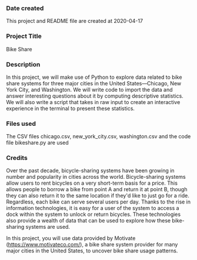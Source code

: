 ### Date created
This project and README file are created at 2020-04-17

### Project Title
Bike Share

### Description
In this project, we will make use of Python to explore data related to bike share systems for three major cities in the United States—Chicago, New York City, and Washington. 
We will write code to import the data and answer interesting questions about it by computing descriptive statistics. 
We will also write a script that takes in raw input to create an interactive experience in the terminal to present these statistics.

### Files used
The CSV files chicago.csv, new_york_city.csv, washington.csv and the code file bikeshare.py are used

### Credits
Over the past decade, bicycle-sharing systems have been growing in number and popularity in cities across the world. 
Bicycle-sharing systems allow users to rent bicycles on a very short-term basis for a price. This allows people to borrow a bike from point A and return it at point B, 
though they can also return it to the same location if they'd like to just go for a ride. Regardless, each bike can serve several users per day.
Thanks to the rise in information technologies, it is easy for a user of the system to access a dock within the system to unlock or return bicycles. 
These technologies also provide a wealth of data that can be used to explore how these bike-sharing systems are used.

In this project, you will use data provided by Motivate (https://www.motivateco.com/), a bike share system provider for many major cities in the United States, 
to uncover bike share usage patterns.

